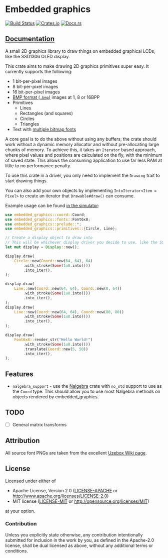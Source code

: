 # Embedded graphics

[![Build Status](https://travis-ci.org/jamwaffles/embedded-graphics.svg?branch=master)](https://travis-ci.org/jamwaffles/embedded-graphics)
[![Crates.io](https://img.shields.io/crates/v/embedded-graphics.svg)](https://crates.io/crates/embedded-graphics)
[![Docs.rs](https://docs.rs/embedded-graphics/badge.svg)](https://docs.rs/embedded-graphics)

## [Documentation](https://docs.rs/embedded-graphics)

A small 2D graphics library to draw things on embedded graphical LCDs, like the SSD1306 OLED display.

This crate aims to make drawing 2D graphics primitives super easy. It currently supports the
following:

* 1 bit-per-pixel images
* 8 bit-per-pixel images
* 16 bit-per-pixel images
* [BMP format (`.bmp`)](https://en.wikipedia.org/wiki/BMP_file_format) images at 1, 8 or 16BPP
* Primitives
    * Lines
    * Rectangles (and squares)
    * Circles
    * Triangles
* Text with [multiple bitmap fonts](src/fonts)

A core goal is to do the above without using any buffers; the crate should work without a
dynamic memory allocator and without pre-allocating large chunks of memory. To achieve this, it
takes an `Iterator` based approach, where pixel values and positions are calculated on the fly,
with the minimum of saved state. This allows the consuming application to use far less RAM at
little to no performance penalty.

To use this crate in a driver, you only need to implement the `Drawing` trait to start drawing
things.

You can also add your own objects by implementing `IntoIterator<Item = Pixel>` to create an
iterator that `Drawable#draw()` can consume.

Example usage can be found [in the simulator](./simulator/examples):

```rust
use embedded_graphics::coord::Coord;
use embedded_graphics::fonts::Font6x8;
use embedded_graphics::prelude::*;
use embedded_graphics::primitives::{Circle, Line};

// Create a display object to draw into
// This will be whichever display driver you decide to use, like the SSD1306, SSD1351, etc
let mut display = Display::new();

display.draw(
    Circle::new(Coord::new(64, 64), 64)
        .with_stroke(Some(1u8.into()))
        .into_iter(),
);

display.draw(
    Line::new(Coord::new(64, 64), Coord::new(0, 64))
        .with_stroke(Some(1u8.into()))
        .into_iter(),
);
display.draw(
    Line::new(Coord::new(64, 64), Coord::new(80, 80))
        .with_stroke(Some(1u8.into()))
        .into_iter(),
);

display.draw(
    Font6x8::render_str("Hello World!")
        .with_stroke(Some(1u8.into()))
        .translate(Coord::new(5, 50))
        .into_iter(),
);
```

## Features

* `nalgebra_support` - use the [Nalgebra](https://crates.io/crates/nalgebra) crate with `no_std` support to use as the `Coord` type. This should allow you to use most Nalgebra methods on objects rendered by embedded_graphics.

## TODO

* [ ] General matrix transforms

## Attribution

All source font PNGs are taken from the excellent [Uzebox Wiki page](http://uzebox.org/wiki/Font_Bitmaps).

## License

Licensed under either of

- Apache License, Version 2.0 ([LICENSE-APACHE](LICENSE-APACHE) or
  http://www.apache.org/licenses/LICENSE-2.0)
- MIT license ([LICENSE-MIT](LICENSE-MIT) or http://opensource.org/licenses/MIT)

at your option.

### Contribution

Unless you explicitly state otherwise, any contribution intentionally submitted for inclusion in the
work by you, as defined in the Apache-2.0 license, shall be dual licensed as above, without any
additional terms or conditions.
